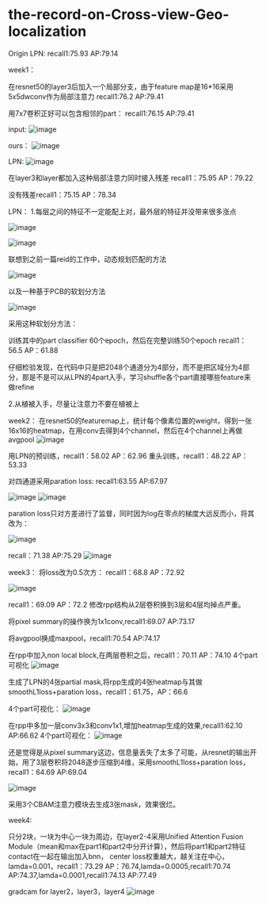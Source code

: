 # the-record-on-Cross-view-Geo-localization
Origin LPN:
recall1:75.93 AP:79.14

week1：

在resnet50的layer3后加入一个局部分支，由于feature map是16*16采用5x5dwconv作为局部注意力
recall1:76.2 AP:79.41

用7x7卷积正好可以包含相邻的part：
recall1:76.15 AP:79.41

input:
![image](https://user-images.githubusercontent.com/61531491/161293648-557f64a3-f144-4ffc-9403-a1f0282014c8.png)

ours：
![image](https://user-images.githubusercontent.com/61531491/161362630-f1c72463-1144-4e4f-99c9-febfdbcd95e7.png)


LPN:
![image](https://user-images.githubusercontent.com/61531491/161293484-d2f78512-34e3-46b3-b189-9acbf05c9be9.png)

在layer3和layer都加入这种局部注意力同时接入残差
recall1：75.95 AP：79.22

没有残差recall1：75.15 AP：78.34

LPN：
1.每层之间的特征不一定能配上对，最外层的特征并没带来很多涨点

![image](https://user-images.githubusercontent.com/61531491/161387638-2a735c7c-3be7-4809-b371-cdbe1e8d8e4a.png)

![image](https://user-images.githubusercontent.com/61531491/161378292-5d0458d8-7024-4571-94e3-a1e3b3f2be33.png)

联想到之前一篇reid的工作中，动态规划匹配的方法

![image](https://user-images.githubusercontent.com/61531491/161389049-6b5ed36f-30a7-4772-8523-8be3f12cef98.png)

以及一种基于PCB的软划分方法

![image](https://user-images.githubusercontent.com/61531491/161389226-153cef4c-436c-4716-b70f-e1b56fb37785.png)

采用这种软划分方法：

训练其中的part classifier 60个epoch，然后在完整训练50个epoch
recall1：56.5 AP：61.88

仔细检验发现，在代码中只是把2048个通道分为4部分，而不是把区域分为4部分，那是不是可以从LPN的4part入手，学习shuffle各个part直接哪些feature来做refine

2.从植被入手，尽量让注意力不要在植被上

week2：
在resnet50的featuremap上，统计每个像素位置的weight，得到一张16x16的heatmap，在用conv去得到4个channel，然后在4个channel上再做avgpool
![image](https://user-images.githubusercontent.com/61531491/161483697-c0fb0943-b7df-4522-828b-aacbc5e55da8.png)

用LPN的预训练，recall1：58.02 AP：62.96
重头训练，recall1：48.22 AP：53.33

对四通道采用paration loss: recall1:63.55 AP:67.97

![image](https://user-images.githubusercontent.com/61531491/161669126-b275de95-4022-4e36-9b99-a2432f8ba3cf.png)
![image](https://user-images.githubusercontent.com/61531491/161895746-c8b158d4-8323-47a0-b0e3-7ae222414fec.png)

paration loss只对方差进行了监督，同时因为log在零点的梯度大远反而小，将其改为：

![image](https://user-images.githubusercontent.com/61531491/161888746-8e4a28af-ba36-4666-99ee-ec1834b8473f.png)

recall：71.38 AP:75.29
![image](https://user-images.githubusercontent.com/61531491/161889517-f5f2fca3-109c-4dab-b764-51f2b785c31e.png)

week3：
将loss改为0.5次方：
recall1：68.8 AP：72.92


![image](https://user-images.githubusercontent.com/61531491/162189504-e218867e-4a79-4b4f-aa8d-8ed030dd4f74.png)

recall1：69.09 AP：72.2
修改rpp结构从2层卷积换到3层和4层均掉点严重。

将pixel summary的操作换为1x1conv,recall1:69.07 AP:73.17

将avgpool换成maxpool，recall1:70.54 AP:74.17


在rpp中加入non local block,在两层卷积之后，recall1：70.11 AP：74.10
4个part可视化
![image](https://user-images.githubusercontent.com/61531491/162727553-8179c6d9-d9fe-4fda-8714-70802981c4cf.png)

生成了LPN的4张partial mask,将rpp生成的4张heatmap与其做smoothL1loss+paration loss，recall1：61.75，AP：66.6

4个part可视化：
![image](https://user-images.githubusercontent.com/61531491/162949111-2c06420e-4e9d-43cb-9f6c-42e7ea62d8cd.png)

在rpp中多加一层conv3x3和conv1x1,增加heatmap生成的效果,recall1:62.10 AP:66.62
4个part可视化：
![image](https://user-images.githubusercontent.com/61531491/163002878-63943f6c-d941-48de-936b-c7eaaa82537f.png)

还是觉得是从pixel summary这边，信息量丢失了太多了可能，从resnet的输出开始，用了3层卷积将2048逐步压缩到4维，采用smoothL1loss+paration loss，recall1：64.69 AP:69.04

![image](https://user-images.githubusercontent.com/61531491/163090347-628d767b-3eb7-4187-b4ea-ce59121d38fd.png)


采用3个CBAM注意力模块去生成3张mask，效果很烂。

week4:

只分2块，一块为中心一块为周边，在layer2-4采用Unified Attention Fusion Module（mean和max在part1和part2中分开计算），然后将part1和part2特征contact在一起在输出加入bnn，
center loss权重越大，越关注在中心，lamda=0.001，recall1：73.29 AP：76.74,lamda=0.0005,recall1:70.74 AP:74.37,lamda=0.0001,recall1:74.13 AP:77.49

gradcam for layer2，layer3，layer4
![image](https://user-images.githubusercontent.com/61531491/164746746-eefa42d2-494c-4e8e-93be-98956d7ed327.png)

